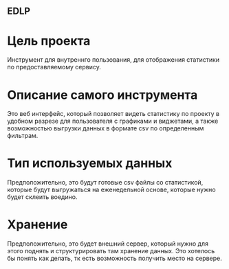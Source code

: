 ## EDLP

# Цель проекта
Инструмент для внутреннго пользования, для отображения статистики по предоставляемому сервису.

# Описание самого инструмента 
Это веб интерфейс, который позволяет видеть статистику по проекту в удобном разрезе для пользователя с графиками и виджетами, а также возможностью выгрузки данных в формате csv по определенным фильтрам.

# Тип используемых данных
Предположительно, это будут готовые csv файлы со статистикой, которые будут выгружаться на еженедельной основе, которые нужно будет склеить воедино.

# Хранение
Предположительно, это будет внешний сервер, который нужно для этого поднять и структурировать там хранение данных. Это хотелось бы понять как делать, тк есть возможность получить место на сервере.
